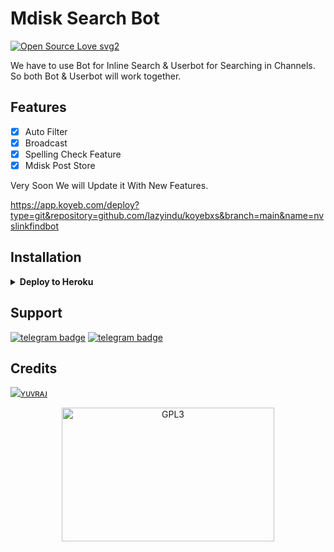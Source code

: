 # Mdisk Search Bot

[![Open Source Love svg2](https://badges.frapsoft.com/os/v2/open-source.svg?v=103)](https://github.com/FilmyFather/mdisk-search-bot)   


We have to use Bot for Inline Search & Userbot for Searching in Channels. So both Bot & Userbot will work together.

## Features

- [x] Auto Filter
- [x] Broadcast 
- [x] Spelling Check Feature
- [x] Mdisk Post Store

Very Soon We will Update it With New Features. 

https://app.koyeb.com/deploy?type=git&repository=github.com/lazyindu/koyebxs&branch=main&name=nvslinkfindbot


## Installation

<details><summary><b>Deploy to Heroku</b></summary>
<p>
<br>
<a href="https://heroku.com/deploy?template=https://github.com/FilmyFather/mdisk-search-bot">
  <img src="https://www.herokucdn.com/deploy/button.svg" alt="Deploy">
</a>
</p>
</details>

## Support
[![telegram badge](https://img.shields.io/badge/Telegram-Group-30302f?style=flat&logo=telegram)](https://telegram.dog/RequestingHuB)
[![telegram badge](https://img.shields.io/badge/Telegram-Channel-30302f?style=flat&logo=telegram)](https://telegram.dog/FilmyFather_BotList)

## Credits 
[![ʏᴜᴠʀᴀᴊ](https://img.shields.io/static/v1?label=ʏᴜᴠʀᴀᴊ&message=dev&color=critical)](https://telegram.dog/Yuvi_4502)

<p align="center">
    <a href="https://t.me/RequestingHuB">
        <img alt="GPL3" src ="https://telegra.ph/file/c4f778ccfc576a954dd20.gif" width="340" height="214"/>
    </a>
</p>



